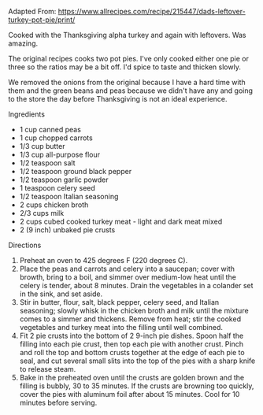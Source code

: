Adapted From:
https://www.allrecipes.com/recipe/215447/dads-leftover-turkey-pot-pie/print/

Cooked with the  Thanksgiving alpha turkey and again with leftovers.  Was amazing.

The original recipes cooks two pot pies. I've only cooked either one pie or three so the ratios may be a bit off.  I'd spice to taste and thicken slowly.

We removed the onions from the original because I have a hard time with them and the green beans and peas because we didn't have any and going to the store the day before Thanksgiving is not an ideal experience.

Ingredients
- 1 cup canned peas
- 1 cup chopped carrots
- 1/3 cup butter
- 1/3 cup all-purpose flour
- 1/2 teaspoon salt
- 1/2 teaspoon ground black pepper
- 1/2 teaspoon garlic powder 
- 1 teaspoon celery seed
- 1/2 teaspoon Italian seasoning
- 2 cups chicken broth
- 2/3 cups milk
- 2 cups cubed cooked turkey meat - light and dark meat mixed
- 2 (9 inch) unbaked pie crusts

Directions
 1. Preheat an oven to 425 degrees F (220 degrees C).
 2. Place the peas and carrots and celery into a saucepan; cover with browth, bring to a boil, and simmer over medium-low heat until the celery is tender, about 8 minutes. Drain the vegetables in a colander set in the sink, and set aside.
 3. Stir in butter, flour, salt, black pepper, celery seed, and Italian seasoning; slowly whisk in the chicken broth and milk until the mixture comes to a simmer and thickens. Remove from heat; stir the cooked vegetables and turkey meat into the filling until well combined.
 4. Fit 2 pie crusts into the bottom of 2 9-inch pie dishes. Spoon half the filling into each pie crust, then top each pie with another crust. Pinch and roll the top and bottom crusts together at the edge of each pie to seal, and cut several small slits into the top of the pies with a sharp knife to release steam.
 5. Bake in the preheated oven until the crusts are golden brown and the filling is bubbly, 30 to 35 minutes. If the crusts are browning too quickly, cover the pies with aluminum foil after about 15 minutes. Cool for 10 minutes before serving.
